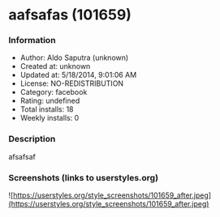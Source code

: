 # aafsafas (101659)

### Information
- Author: Aldo Saputra (unknown)
- Created at: unknown
- Updated at: 5/18/2014, 9:01:06 AM
- License: NO-REDISTRIBUTION
- Category: facebook
- Rating: undefined
- Total installs: 18
- Weekly installs: 0


### Description
afsafsaf


### Screenshots (links to userstyles.org)
![https://userstyles.org/style_screenshots/101659_after.jpeg](https://userstyles.org/style_screenshots/101659_after.jpeg)


